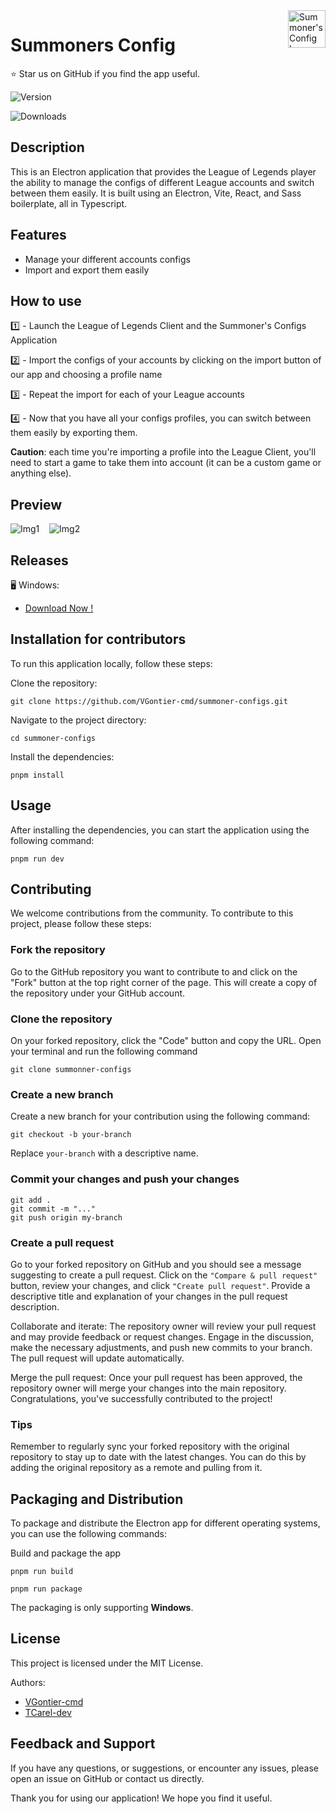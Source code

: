 <a href="https://github.com/VGontier-cmd/">
    <img src="https://github.com/VGontier-cmd/summoner-configs/tree/main/public/logo_zoomed.png" alt="Summoner's Config logo" title="Summoner's Config" align="right" height="60" />
</a>

# **Summoners Config**
⭐ Star us on GitHub if you find the app useful.

![Version](https://img.shields.io/github/package-json/v/VGontier-cmd/summoners-config)

![Downloads](https://img.shields.io/github/downloads/VGontier-cmd/summoners-config/total
)
## **Description**
This is an Electron application that provides the League of Legends player the ability to manage the configs of different League accounts and switch between them easily. It is built using an Electron, Vite, React, and Sass boilerplate, all in Typescript.

## **Features**
- Manage your different accounts configs
- Import and export them easily


## **How to use**
1️⃣ - Launch the League of Legends Client and the Summoner's Configs Application

2️⃣ - Import the configs of your accounts by clicking on the import button of our app and choosing a profile name

3️⃣ - Repeat the import for each of your League accounts

4️⃣ - Now that you have all your configs profiles, you can switch between them easily by exporting them.

**Caution**: each time you're importing a profile into the League Client, you'll need to start a game to take them into account (it can be a custom game or anything else).


## **Preview**

![Img1](https://github.com/VGontier-cmd/summoner-configs/tree/main/readme/home.png)&nbsp;&nbsp;&nbsp;
![Img2](https://github.com/VGontier-cmd/summoner-configs/tree/main/readme/profile%20actions.png)
## **Releases**

🖥️ Windows:
- [Download Now !](https://github.com/VGontier-cmd/summoner-configs/releases/latest)



## **Installation for contributors**
To run this application locally, follow these steps:

Clone the repository: 

```
git clone https://github.com/VGontier-cmd/summoner-configs.git
```

Navigate to the project directory: 
```
cd summoner-configs
```

Install the dependencies: 

```
pnpm install
```

## **Usage**
After installing the dependencies, you can start the application using the following command:

```
pnpm run dev
```

## **Contributing**
We welcome contributions from the community. To contribute to this project, please follow these steps:


### Fork the repository
Go to the GitHub repository you want to contribute to and click on the "Fork" button at the top right corner of the page. This will create a copy of the repository under your GitHub account.

### Clone the repository
On your forked repository, click the "Code" button and copy the URL. Open your terminal and run the following command

```
git clone summonner-configs
```

### Create a new branch

Create a new branch for your contribution using the following command:
```
git checkout -b your-branch
```
Replace ```your-branch``` with a descriptive name.


### Commit your changes and push your changes

```
git add .
git commit -m "..."
git push origin my-branch
```

### Create a pull request
Go to your forked repository on GitHub and you should see a message suggesting to create a pull request. Click on the ```"Compare & pull request"``` button, review your changes, and click ```"Create pull request"```. Provide a descriptive title and explanation of your changes in the pull request description.

Collaborate and iterate: The repository owner will review your pull request and may provide feedback or request changes. Engage in the discussion, make the necessary adjustments, and push new commits to your branch. The pull request will update automatically.

Merge the pull request: Once your pull request has been approved, the repository owner will merge your changes into the main repository. Congratulations, you've successfully contributed to the project!

### Tips
Remember to regularly sync your forked repository with the original repository to stay up to date with the latest changes. You can do this by adding the original repository as a remote and pulling from it.

## **Packaging and Distribution**
To package and distribute the Electron app for different operating systems, you can use the following commands:

Build and package the app
```
pnpm run build 
```
```
pnpm run package
```

The packaging is only supporting **Windows**.

## **License**
This project is licensed under the MIT License.

Authors: 
- [VGontier-cmd](https://github.com/VGontier-cmd)
- [TCarel-dev](https://github.com/TCarel-dev)


## **Feedback and Support**
If you have any questions, or suggestions, or encounter any issues, please open an issue on GitHub or contact us directly.

Thank you for using our application! We hope you find it useful.

